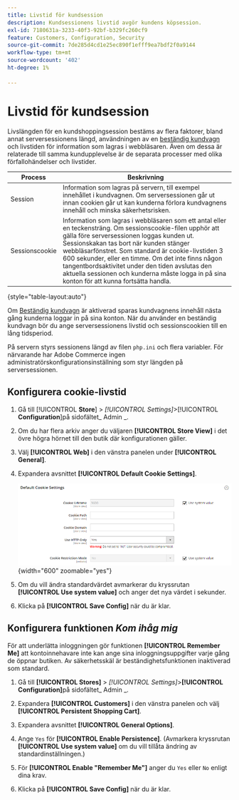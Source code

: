```yaml
---
title: Livstid för kundsession
description: Kundsessionens livstid avgör kundens köpsession.
exl-id: 7180631a-3233-40f3-92bf-b329fc260cf9
feature: Customers, Configuration, Security
source-git-commit: 7de285d4cd1e25ec890f1efff9ea7bdf2f0a9144
workflow-type: tm+mt
source-wordcount: '402'
ht-degree: 1%

---
```


# Livstid för kundsession

Livslängden för en kundshoppingsession bestäms av flera faktorer, bland annat serversessionens längd, användningen av en [beständig kundvagn](../stores-purchase/cart-persistent.md) och livstiden för information som lagras i webbläsaren. Även om dessa är relaterade till samma kundupplevelse är de separata processer med olika förfallohändelser och livstider.

| Process | Beskrivning |
| --- | --- |
| Session | Information som lagras på servern, till exempel innehållet i kundvagnen. Om serversessionen går ut innan cookien går ut kan kunderna förlora kundvagnens innehåll och minska säkerhetsrisken. |
| Sessionscookie | Information som lagras i webbläsaren som ett antal eller en teckensträng. Om sessionscookie-filen upphör att gälla före serversessionen loggas kunden ut. Sessionskakan tas bort när kunden stänger webbläsarfönstret. Som standard är cookie-livstiden 3 600 sekunder, eller en timme. Om det inte finns någon tangentbordsaktivitet under den tiden avslutas den aktuella sessionen och kunderna måste logga in på sina konton för att kunna fortsätta handla. |

{style="table-layout:auto"}

Om [Beständig kundvagn](../stores-purchase/cart-persistent.md) är aktiverad sparas kundvagnens innehåll nästa gång kunderna loggar in på sina konton. När du använder en beständig kundvagn bör du ange serversessionens livstid och sessionscookien till en lång tidsperiod.

På servern styrs sessionens längd av filen `php.ini` och flera variabler. För närvarande har Adobe Commerce ingen administratörskonfigurationsinställning som styr längden på serversessionen.

## Konfigurera cookie-livstid

1. Gå till [!UICONTROL **Store**] > _[!UICONTROL Settings]_>[!UICONTROL **Configuration**]på sidofältet_ Admin _.

1. Om du har flera arkiv anger du väljaren **[!UICONTROL Store View]** i det övre högra hörnet till den butik där konfigurationen gäller.

1. Välj **[!UICONTROL Web]** i den vänstra panelen under **[!UICONTROL General]**.

1. Expandera avsnittet **[!UICONTROL Default Cookie Settings]**.

   ![Standardinställningar för cookie](../configuration-reference/general/assets/web-default-cookie-settings.png){width="600" zoomable="yes"}

1. Om du vill ändra standardvärdet avmarkerar du kryssrutan **[!UICONTROL Use system value]** och anger det nya värdet i sekunder.

1. Klicka på **[!UICONTROL Save Config]** när du är klar.

## Konfigurera funktionen _Kom ihåg mig_

För att underlätta inloggningen gör funktionen **[!UICONTROL Remember Me]** att kontoinnehavare inte kan ange sina inloggningsuppgifter varje gång de öppnar butiken. Av säkerhetsskäl är beständighetsfunktionen inaktiverad som standard.

1. Gå till **[!UICONTROL Stores]** > _[!UICONTROL Settings]_>**[!UICONTROL Configuration]**&#x200B;på sidofältet_ Admin _.

1. Expandera **[!UICONTROL Customers]** i den vänstra panelen och välj **[!UICONTROL Persistent Shopping Cart]**.

1. Expandera avsnittet **[!UICONTROL General Options]**.

1. Ange `Yes` för **[!UICONTROL Enable Persistence]**. (Avmarkera kryssrutan **[!UICONTROL Use system value]** om du vill tillåta ändring av standardinställningen.)

1. För **[!UICONTROL Enable "Remember Me"]** anger du `Yes` eller `No` enligt dina krav.

1. Klicka på **[!UICONTROL Save Config]** när du är klar.
